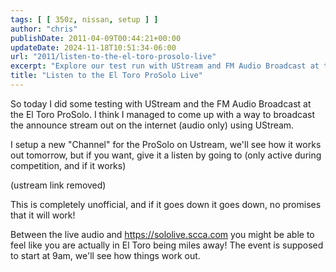 ```yaml
---
tags: [ [ 350z, nissan, setup ] ]
author: "chris"
publishDate: 2011-04-09T00:44:21+00:00
updateDate: 2024-11-18T10:51:34-06:00
url: "2011/listen-to-the-el-toro-prosolo-live"
excerpt: "Explore our test run with UStream and FM Audio Broadcast at the El Toro ProSolo. Journey with us as we create an innovative way to livestream car raci..."
title: "Listen to the El Toro ProSolo Live"
---
```


So today I did some testing with UStream and the FM Audio Broadcast at the El Toro ProSolo. I think I managed to come up with a way to broadcast the announce stream out on the internet (audio only) using UStream.

I setup a new "Channel" for the ProSolo on Ustream, we'll see how it works out tomorrow, but if you want, give it a listen by going to (only active during competition, and if it works)

(ustream link removed)

This is completely unofficial, and if it goes down it goes down, no promises that it will work! 

Between the live audio and https://sololive.scca.com you might be able to feel like you are actually in El Toro being miles away! The event is supposed to start at 9am, we'll see how things work out.
